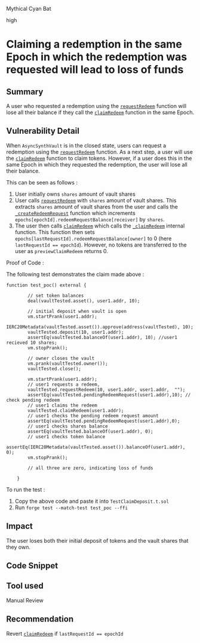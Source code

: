 Mythical Cyan Bat

high

# Claiming a redemption in the same Epoch in which the redemption was requested will lead to loss of funds

## Summary
A user who requested a redemption using the [`requestRedeem`](https://github.com/sherlock-audit/2024-03-amphor/blob/main/asynchronous-vault/src/AsyncSynthVault.sol#L477) function will lose all their balance if they call the  [`claimRedeem`](https://github.com/sherlock-audit/2024-03-amphor/blob/main/asynchronous-vault/src/AsyncSynthVault.sol#L521)  function in the same Epoch.

## Vulnerability Detail
When `AsyncSynthVault` is in the closed state, users can request a redemption using the [`requestRedeem`](https://github.com/sherlock-audit/2024-03-amphor/blob/main/asynchronous-vault/src/AsyncSynthVault.sol#L477)  function. As a next step, a user will use the [`claimRedeem`](https://github.com/sherlock-audit/2024-03-amphor/blob/main/asynchronous-vault/src/AsyncSynthVault.sol#L521) function to claim tokens. However, if a user does this in the same Epoch in which they requested the redemption, the user will lose all their balance.

This can be seen as follows : 
1. User initially owns `shares` amount of vault shares
2. User calls [`requestRedeem`](https://github.com/sherlock-audit/2024-03-amphor/blob/main/asynchronous-vault/src/AsyncSynthVault.sol#L477)  with `shares` amount of vault shares. This extracts `shares` amount of vault shares from the user and calls the [`_createRedeemRequest`](https://github.com/sherlock-audit/2024-03-amphor/blob/main/asynchronous-vault/src/AsyncSynthVault.sol#L721) function which increments `epochs[epochId].redeemRequestBalance[receiver]` by `shares`.
2. The user then calls [`claimRedeem`](https://github.com/sherlock-audit/2024-03-amphor/blob/main/asynchronous-vault/src/AsyncSynthVault.sol#L521) which calls the [`_claimRedeem`](https://github.com/sherlock-audit/2024-03-amphor/blob/main/asynchronous-vault/src/AsyncSynthVault.sol#L758) internal function. This function then sets `epochs[lastRequestId].redeemRequestBalance[owner]` to 0 (here `lastRequestId == epochId`). 
However, no tokens are transferred to the user as `previewClaimRedeem` returns 0. 

Proof of Code : 

The following test demonstrates the claim made above : 
```solidity
function test_poc() external {
        
        // set token balances
        deal(vaultTested.asset(), user1.addr, 10);

        // initial deposit when vault is open
        vm.startPrank(user1.addr);
        IERC20Metadata(vaultTested.asset()).approve(address(vaultTested), 10);
        vaultTested.deposit(10, user1.addr);
        assertEq(vaultTested.balanceOf(user1.addr), 10); //user1 recieved 10 shares;
        vm.stopPrank();
        
        // owner closes the vault 
        vm.prank(vaultTested.owner());
        vaultTested.close();

        vm.startPrank(user1.addr);
        // user1 requests a redeem,
        vaultTested.requestRedeem(10, user1.addr, user1.addr,  "");
        assertEq(vaultTested.pendingRedeemRequest(user1.addr),10); // check pending redeem
        // user1 claims the redeem
        vaultTested.claimRedeem(user1.addr);
        // user1 checks the pending redeem request amount
        assertEq(vaultTested.pendingRedeemRequest(user1.addr),0);
        // user1 checks shares balance
        assertEq(vaultTested.balanceOf(user1.addr), 0);
        // user1 checks token balance
        assertEq(IERC20Metadata(vaultTested.asset()).balanceOf(user1.addr), 0); 
        vm.stopPrank();

        // all three are zero, indicating loss of funds

    }
```
To run the test : 
1. Copy the above code and paste it into `TestClaimDeposit.t.sol`
2. Run `forge test --match-test test_poc --ffi`



## Impact
The user loses both their initial deposit of tokens and the vault shares that they own.

## Code Snippet

## Tool used
Manual Review

## Recommendation
Revert [`claimRedeem`](https://github.com/sherlock-audit/2024-03-amphor/blob/main/asynchronous-vault/src/AsyncSynthVault.sol#L521)  if `lastRequestId == epochId`

